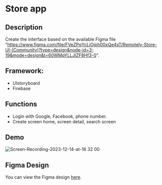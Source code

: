 # Store app
## Description
Create the interface based on the available Figma file "https://www.figma.com/file/FVeZPqYcLjOjph00xQe4sT/Remotely-Store-UI-(Community)?type=design&node-id=3-19&mode=design&t=60WMpYLLJlZF8Hf3-0".
## Framework: 
- UIstoryboard
- Firebase
## Functions
- Login with Google, Facebook, phone number.
- Create screen home, screen detail, search screen
## Demo
![Screen-Recording-2023-12-14-at-16 32 00](https://github.com/tranhophilong/StoreApp/assets/73411366/b7b4910a-eec9-4759-8549-c9c482843d49)

## Figma Design
You can view the Figma design [here](https://www.figma.com/file/FVeZPqYcLjOjph00xQe4sT/Remotely-Store-UI-(Community)?type=design&node-id=3-19&mode=design&t=2mFnkQ1utYI5RNaV-0).
